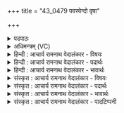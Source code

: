 +++
title = "43_0479 पवस्वेन्दो वृषा"

+++
<details><summary>पदपाठः</summary>

प꣡व꣢꣯स्व। इ꣣न्दो। वृ꣡षा꣢꣯। सु꣣तः꣢। कृ꣣धी꣢। नः꣣। यश꣡सः꣢। ज꣡ने꣢꣯। वि꣡श्वाः꣢꣯। अ꣡प꣢꣯। द्वि꣡षः꣢꣯। ज꣣हि। ४७९।
</details>

<details><summary>अधिमन्त्रम् (VC)</summary>

- पवमानः सोमः
- अहमीयुराङ्गिरसः
- गायत्री
- षड्जः
- पावमानं काण्डम्
</details>

<details><summary>हिन्दी : आचार्य रामनाथ वेदालंकार - विषयः</summary>

अगले मन्त्र में सोम परमात्मा से प्रार्थना की गयी है।
</details>

<details><summary>हिन्दी : आचार्य रामनाथ वेदालंकार - पदार्थः</summary>

पदार्थान्वयभाषाः -  हे (इन्दो) चन्द्रमा के समान आह्लादक और सोमवल्ली के समान रसागार परमात्मन् ! (वृषा) बादल के समान वर्षा करनेवाले आप (सुतः) हृदय में अभिषुत होकर (पवस्व) हमें पवित्र कीजिए। (जने) जनसमाज में (नः) हमें (यशसः) यशस्वी (कृधि) कीजिए। (विश्वाः) सब (द्विषः) द्वेषवृत्तियों को और काम-क्रोधादि की द्वेषकर्त्री सेनाओं को (अप जहि) विनष्ट कीजिए ॥३॥
</details>

<details><summary>हिन्दी : आचार्य रामनाथ वेदालंकार - भावार्थः</summary>

भावार्थभाषाः -  परब्रह्मरूप सोम से प्रवाहित होती हुई दिव्य आनन्द की धाराएँ योगसाधकों को यशस्वी और शत्रुरहित कर देती हैं ॥३॥
</details>

<details><summary>संस्कृत : आचार्य रामनाथ वेदालंकार - विषयः</summary>

अथ सोमं परमात्मानं प्रार्थयते।
</details>

<details><summary>संस्कृत : आचार्य रामनाथ वेदालंकार - पदार्थः</summary>

पदार्थान्वयभाषाः -  हे (इन्दो) चन्द्रवदाह्लादक सोमवल्लीव रसागार परमात्मन् ! (वृषा) पर्जन्य इव वर्षकः त्वम् (सुतः) हृदयेऽभिषुतः सन् (पवस्व) अस्मान् पुनीहि, (जने) जनसमाजे (नः) अस्मान् (यशसः) यशस्विनः। अत्र मतुबर्थीयस्य लोपः। (कृधि) कुरु। संहितायां छान्दसं दीर्घत्वम्। (विश्वाः) समस्ताः (द्विषः) द्वेषवृत्तीः कामक्रोधादीनां द्वेष्ट्रीः सेनाश्च (अपजहि) विध्वंसय ॥३॥
</details>

<details><summary>संस्कृत : आचार्य रामनाथ वेदालंकार - भावार्थः</summary>

भावार्थभाषाः -  परब्रह्मरूपात् सोमात् प्रस्यन्दमाना दिव्यानन्दधारा योगसाधकान् कीर्तिभाजो निःसपत्नांश्च कुर्वन्ति ॥३॥
</details>

<details><summary>संस्कृत : आचार्य रामनाथ वेदालंकार - पादटिप्पनी</summary>

टिप्पणी:   १. ऋ० ९।६१।२८, साम० ७७८।
</details>